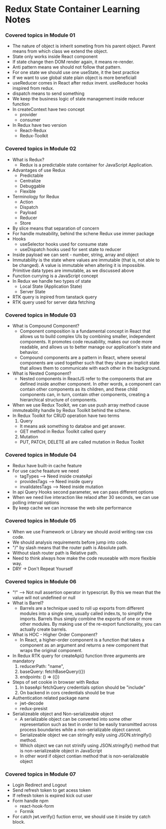 # Redux State Container Learning Notes

### Covered topics in Module 01

- The nature of object is inherit someting from his parent object. Parent means from which class we extend the object.
- State only works inside React component
- If state change then DOM render again, it means re-render.
- Anti pattern means we should not follow that pattern.
- For one state we should use one useState, it the best practice
- If we want to use global state plain object is more beneficiall
- useReducer comes in React after redux invent. useReducer hooks inspired from redux.
- dispatch means to send something
- We keep the business logic of state management inside reducer function
- In createContext have two concept
  - provider
  - consumer
- In Redux have two version
  - React-Redux
  - Redux-Toolkit

### Covered topics in Module 02

- What is Redux?
  - Redux is a predictable state container for JavaScript Application.
- Advantages of use Redux
  - Predictable
  - Centralize
  - Debuggable
  - Flexible
- Terminology for Redux
  - Action
  - Dispatch
  - Payload
  - Reducer
  - Store
- By slice means that separation of concern
- For handle muteability, behind the schene Redux use immer package
- Hooks
  - useSelector hooks used for consume state
  - useDispatch hooks used for sent state to reducer
- Inside payload we can sent - number, string, array and object
- Immutability is the state where values are immutable (that is, not able to be changed). A value is immutable when altering it is impossible. Primitive data types are immutable, as we discussed above
- Function currying is a JavaScript concept
- In Redux we handle two types of state
  - Local State (Application State)
  - Server State
- RTK query is inpired from tanstack query
- RTK query used for server data fetching

### Covered topics in Module 03

- What is Compound Component?
  - Component composition is a fundamental concept in React that allows us to build complex UIs by combining smaller, independent components. It promotes code reusability, makes our code more readable, and allows us to better manage our application's state and behavior.
  - Compound components are a pattern in React, where several components are used together such that they share an implicit state that allows them to communicate with each other in the background.
- What is Nested Component?
  - Nested components in ReactJS refer to the components that are defined inside another component. In other words, a component can contain other components as its children, and these child components can, in turn, contain other components, creating a hierarchical structure of components.
- When we use Redux Toolkit, we can use push array method cause immuteability handle by Redux Toolkit behind the schene.
- In Redux Toolkit for CRUD operation have two terms
  1. Query
  - It means ask something to databse and get answer.
  - GET method in Redux Toolkit called query
  2. Mutation
  - PUT, PATCH, DELETE all are called mutation in Redux Toolkit

### Covered topics in Module 04

- Redux have built-in cache feature
- For use cache feaature we need
  - tagTypes --> Need inside createApi
  - providesTags --> Need inside query
  - invalidatesTags --> Need inside mutation
- In api Query Hooks second parameter, we can pass different options
- When we need live interaction like relaod after 30 seconds, we can use polling interval options
- By keep cache we can increase the web site performance

### Covered topics in Module 05

- When we use Framework or Library we should avoid writing raw css code.
- We should analysis requirements before jump into code.
- "/" by slash means that the router path is Absolute path.
- Without slash router path is Relative path.
- Need to think always how make the code reuseable with more flexible way.
- DRY -> Don't Repeat Yourself

### Covered topics in Module 06

- "!" --> Not null assertion operator in typescript. By this we mean that the value will not undefined or null
- What is Barrel?
  - Barrels are a technique used to roll up exports from different modules into a single one, usually called index.ts, to simplify the imports. Barrels thus simply combine the exports of one or more other modules. By making use of the re-export functionality, you can actually create barrels.
- What is HOC - Higher Order Component?
  - In React, a higher-order component is a function that takes a component as an argument and returns a new component that wraps the original component.
- In Redux RTK query for createApi() function three arguments are mandatory
  1. reducerPath: "name",
  2. baseQuery: fetchBaseQuery({})
  3. endpoints: () => ({})
- Steps of set cookie in browser with Redux
  1. In baseApi fetchQuery credentials option should be "include"
  2. On backend in cors credentials should be true
- Authentication related package name
  - jwt-decode
  - redux-presist
- Serializeable object and Non-serializeable object
  - A serializable object can be converted into some other representation such as text in order to be easily transmitted across process boundaries while a non-serializable object cannot.
  - Serializeable object we can stringify esily using JSON.stringify() method.
  - Which object we can not strinify using JSON.stringify() method that is non-serializeable object in JavaScript
  - In other word if object contian method that is non-serializeable object

### Covered topics in Module 07

- Login Redirect and Logout
- Send refresh token to get acess token
- If refresh token is expired kick out user
- Form handle npm
  - react-hook-form
  - Formik
- For catch jwt.verify() fuction error, we should use it inside try catch block.
